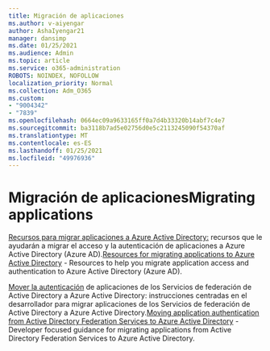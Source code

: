 ```yaml
---
title: Migración de aplicaciones
ms.author: v-aiyengar
author: AshaIyengar21
manager: dansimp
ms.date: 01/25/2021
ms.audience: Admin
ms.topic: article
ms.service: o365-administration
ROBOTS: NOINDEX, NOFOLLOW
localization_priority: Normal
ms.collection: Adm_O365
ms.custom:
- "9004342"
- "7839"
ms.openlocfilehash: 0664ec09a9633165ff0a7d4b33320b14abf7c4e7
ms.sourcegitcommit: ba3118b7ad5e02756d0e5c2113245090f54370af
ms.translationtype: MT
ms.contentlocale: es-ES
ms.lasthandoff: 01/25/2021
ms.locfileid: "49976936"
---
```

# <a name="migrating-applications"></a><span data-ttu-id="92961-102">Migración de aplicaciones</span><span class="sxs-lookup"><span data-stu-id="92961-102">Migrating applications</span></span>

<span data-ttu-id="92961-103">[Recursos para migrar aplicaciones a Azure Active Directory:](https://docs.microsoft.com/azure/active-directory/manage-apps/migration-resources) recursos que le ayudarán a migrar el acceso y la autenticación de aplicaciones a Azure Active Directory (Azure AD).</span><span class="sxs-lookup"><span data-stu-id="92961-103">[Resources for migrating applications to Azure Active Directory](https://docs.microsoft.com/azure/active-directory/manage-apps/migration-resources) - Resources to help you migrate application access and authentication to Azure Active Directory (Azure AD).</span></span>

<span data-ttu-id="92961-104">[Mover la autenticación](https://docs.microsoft.com/azure/active-directory/manage-apps/migrate-adfs-apps-to-azure) de aplicaciones de los Servicios de federación de Active Directory a Azure Active Directory: instrucciones centradas en el desarrollador para migrar aplicaciones de los Servicios de federación de Active Directory a Azure Active Directory.</span><span class="sxs-lookup"><span data-stu-id="92961-104">[Moving application authentication from Active Directory Federation Services to Azure Active Directory](https://docs.microsoft.com/azure/active-directory/manage-apps/migrate-adfs-apps-to-azure) - Developer focused guidance for migrating applications from Active Directory Federation Services to Azure Active Directory.</span></span>